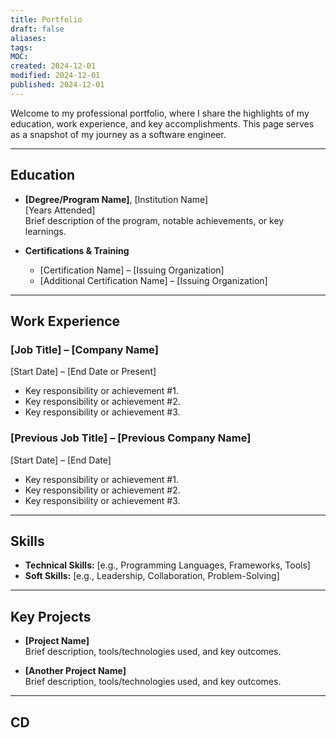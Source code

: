 ```yaml
---
title: Portfolio
draft: false
aliases: 
tags: 
MOC: 
created: 2024-12-01
modified: 2024-12-01
published: 2024-12-01
---
```

Welcome to my professional portfolio, where I share the highlights of my education, work experience, and key accomplishments. This page serves as a snapshot of my journey as a software engineer.

---

## Education

- **[Degree/Program Name]**, [Institution Name]  
    [Years Attended]  
    Brief description of the program, notable achievements, or key learnings.
    
- **Certifications & Training**
    
    - [Certification Name] – [Issuing Organization]
    - [Additional Certification Name] – [Issuing Organization]

---

## Work Experience

### [Job Title] – [Company Name]

[Start Date] – [End Date or Present]

- Key responsibility or achievement #1.
- Key responsibility or achievement #2.
- Key responsibility or achievement #3.

### [Previous Job Title] – [Previous Company Name]

[Start Date] – [End Date]

- Key responsibility or achievement #1.
- Key responsibility or achievement #2.
- Key responsibility or achievement #3.

---

## Skills

- **Technical Skills:** [e.g., Programming Languages, Frameworks, Tools]
- **Soft Skills:** [e.g., Leadership, Collaboration, Problem-Solving]

---

## Key Projects

- **[Project Name]**  
    Brief description, tools/technologies used, and key outcomes.
    
- **[Another Project Name]**  
    Brief description, tools/technologies used, and key outcomes.
    

---

## CD

